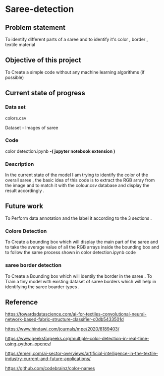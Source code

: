 # Saree-detection
## Problem statement


To identify different parts of a saree and to identify it's color , border , textile material 

## Objective of this project 

To Create a simple code without any machine learning algorithms (if possible)

## Current state of progress 

### Data set 

colors.csv 

Dataset - Images of saree 

### Code

color detection.ipynb   **-( jupyter notebook extension )**

### Description 

In the current state of the model I am trying to identify the color of the overall saree , the basic idea of this code is to extract the RGB array from the image and to match it with the colour.csv database and display the result accordingly .

## Future work 

To Perform data annotation and the label it according to the 3 sections . 

### Colore Detection 

To Create a bounding box which will display the main part of the saree and to take the average value of all the RGB arrays inside the bounding box and to follow the same process shown in color detection.ipynb code 

### saree border detection 

To Create a Bounding box which will identily the border in the saree . To Train a tiny model with existing dataset of saree borders which will help in identifying  the saree boarder types . 



## Reference 

https://towardsdatascience.com/ai-for-textiles-convolutional-neural-network-based-fabric-structure-classifier-c0db5433501d


https://www.hindawi.com/journals/mpe/2020/8189403/


https://www.geeksforgeeks.org/multiple-color-detection-in-real-time-using-python-opencv/


https://emerj.com/ai-sector-overviews/artificial-intelligence-in-the-textile-industry-current-and-future-applications/


https://github.com/codebrainz/color-names




